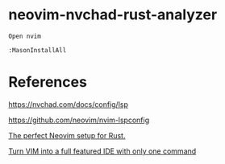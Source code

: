 # neovim-nvchad-rust-analyzer


```
Open nvim

:MasonInstallAll
```


# References

https://nvchad.com/docs/config/lsp

https://github.com/neovim/nvim-lspconfig

[The perfect Neovim setup for Rust.](https://www.youtube.com/watch?v=mh_EJhH49Ms)

[Turn VIM into a full featured IDE with only one command](https://www.youtube.com/watch?v=Mtgo-nP_r8Y)


